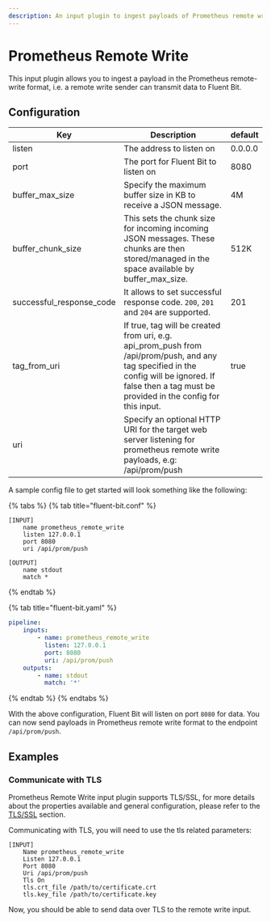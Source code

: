 ```yaml
---
description: An input plugin to ingest payloads of Prometheus remote write
---
```


# Prometheus Remote Write

This input plugin allows you to ingest a payload in the Prometheus remote-write format, i.e. a remote write sender can transmit data to Fluent Bit.

## Configuration

| Key           | Description                                                                                                                                    | default |
| ----------------- | ---------------------------------------------------------------------------------------------------------------------------------------------- | ------- |
| listen            | The address to listen on                                                                                                                       | 0.0.0.0 |
| port              | The port for Fluent Bit to listen on                                                                                                           | 8080    |
| buffer\_max\_size   | Specify the maximum buffer size in KB to receive a JSON message.                                                                               | 4M      |
| buffer\_chunk\_size | This sets the chunk size for incoming incoming JSON messages. These chunks are then stored/managed in the space available by buffer_max_size.  | 512K    |
|successful\_response\_code | It allows to set successful response code. `200`, `201` and `204` are supported.| 201 |
| tag\_from\_uri      | If true, tag will be created from uri, e.g. api\_prom\_push from /api/prom/push, and any tag specified in the config will be ignored. If false then a tag must be provided in the config for this input. | true    |
| uri               | Specify an optional HTTP URI for the target web server listening for prometheus remote write payloads, e.g: /api/prom/push                       | |


A sample config file to get started will look something like the following:


{% tabs %}
{% tab title="fluent-bit.conf" %}
```
[INPUT]
	name prometheus_remote_write
	listen 127.0.0.1
	port 8080
	uri /api/prom/push

[OUTPUT]
	name stdout
	match *
```
{% endtab %}

{% tab title="fluent-bit.yaml" %}
```yaml
pipeline:
    inputs:
        - name: prometheus_remote_write
          listen: 127.0.0.1
          port: 8080
          uri: /api/prom/push
    outputs:
        - name: stdout
          match: '*'
```
{% endtab %}
{% endtabs %}

With the above configuration, Fluent Bit will listen on port `8080` for data.
You can now send payloads in Prometheus remote write format to the endpoint `/api/prom/push`.

## Examples

### Communicate with TLS

Prometheus Remote Write input plugin supports TLS/SSL, for more details about the properties available and general configuration, please refer to the [TLS/SSL](../../administration/transport-security.md) section.

Communicating with TLS, you will need to use the tls related parameters:

```
[INPUT]
	Name prometheus_remote_write
	Listen 127.0.0.1
	Port 8080
	Uri /api/prom/push
	Tls On
	tls.crt_file /path/to/certificate.crt
	tls.key_file /path/to/certificate.key
```

Now, you should be able to send data over TLS to the remote write input.
